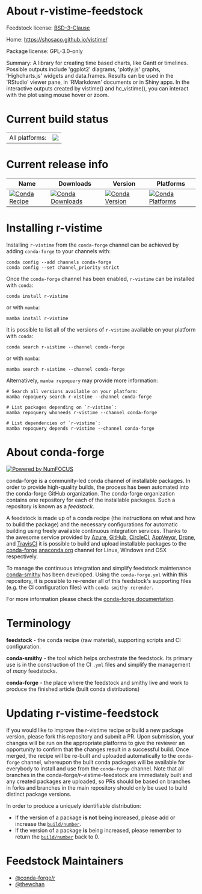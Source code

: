 About r-vistime-feedstock
=========================

Feedstock license: [BSD-3-Clause](https://github.com/conda-forge/r-vistime-feedstock/blob/main/LICENSE.txt)

Home: https://shosaco.github.io/vistime/

Package license: GPL-3.0-only

Summary: A library for creating time based charts, like Gantt or timelines. Possible outputs include 'ggplot2' diagrams, 'plotly.js' graphs, 'Highcharts.js' widgets and data.frames. Results can be used in the 'RStudio' viewer pane, in 'RMarkdown' documents or in Shiny apps. In the interactive outputs created by vistime() and hc_vistime(), you can interact with the plot using mouse hover or zoom.

Current build status
====================


<table><tr><td>All platforms:</td>
    <td>
      <a href="https://dev.azure.com/conda-forge/feedstock-builds/_build/latest?definitionId=18216&branchName=main">
        <img src="https://dev.azure.com/conda-forge/feedstock-builds/_apis/build/status/r-vistime-feedstock?branchName=main">
      </a>
    </td>
  </tr>
</table>

Current release info
====================

| Name | Downloads | Version | Platforms |
| --- | --- | --- | --- |
| [![Conda Recipe](https://img.shields.io/badge/recipe-r--vistime-green.svg)](https://anaconda.org/conda-forge/r-vistime) | [![Conda Downloads](https://img.shields.io/conda/dn/conda-forge/r-vistime.svg)](https://anaconda.org/conda-forge/r-vistime) | [![Conda Version](https://img.shields.io/conda/vn/conda-forge/r-vistime.svg)](https://anaconda.org/conda-forge/r-vistime) | [![Conda Platforms](https://img.shields.io/conda/pn/conda-forge/r-vistime.svg)](https://anaconda.org/conda-forge/r-vistime) |

Installing r-vistime
====================

Installing `r-vistime` from the `conda-forge` channel can be achieved by adding `conda-forge` to your channels with:

```
conda config --add channels conda-forge
conda config --set channel_priority strict
```

Once the `conda-forge` channel has been enabled, `r-vistime` can be installed with `conda`:

```
conda install r-vistime
```

or with `mamba`:

```
mamba install r-vistime
```

It is possible to list all of the versions of `r-vistime` available on your platform with `conda`:

```
conda search r-vistime --channel conda-forge
```

or with `mamba`:

```
mamba search r-vistime --channel conda-forge
```

Alternatively, `mamba repoquery` may provide more information:

```
# Search all versions available on your platform:
mamba repoquery search r-vistime --channel conda-forge

# List packages depending on `r-vistime`:
mamba repoquery whoneeds r-vistime --channel conda-forge

# List dependencies of `r-vistime`:
mamba repoquery depends r-vistime --channel conda-forge
```


About conda-forge
=================

[![Powered by
NumFOCUS](https://img.shields.io/badge/powered%20by-NumFOCUS-orange.svg?style=flat&colorA=E1523D&colorB=007D8A)](https://numfocus.org)

conda-forge is a community-led conda channel of installable packages.
In order to provide high-quality builds, the process has been automated into the
conda-forge GitHub organization. The conda-forge organization contains one repository
for each of the installable packages. Such a repository is known as a *feedstock*.

A feedstock is made up of a conda recipe (the instructions on what and how to build
the package) and the necessary configurations for automatic building using freely
available continuous integration services. Thanks to the awesome service provided by
[Azure](https://azure.microsoft.com/en-us/services/devops/), [GitHub](https://github.com/),
[CircleCI](https://circleci.com/), [AppVeyor](https://www.appveyor.com/),
[Drone](https://cloud.drone.io/welcome), and [TravisCI](https://travis-ci.com/)
it is possible to build and upload installable packages to the
[conda-forge](https://anaconda.org/conda-forge) [anaconda.org](https://anaconda.org/)
channel for Linux, Windows and OSX respectively.

To manage the continuous integration and simplify feedstock maintenance
[conda-smithy](https://github.com/conda-forge/conda-smithy) has been developed.
Using the ``conda-forge.yml`` within this repository, it is possible to re-render all of
this feedstock's supporting files (e.g. the CI configuration files) with ``conda smithy rerender``.

For more information please check the [conda-forge documentation](https://conda-forge.org/docs/).

Terminology
===========

**feedstock** - the conda recipe (raw material), supporting scripts and CI configuration.

**conda-smithy** - the tool which helps orchestrate the feedstock.
                   Its primary use is in the construction of the CI ``.yml`` files
                   and simplify the management of *many* feedstocks.

**conda-forge** - the place where the feedstock and smithy live and work to
                  produce the finished article (built conda distributions)


Updating r-vistime-feedstock
============================

If you would like to improve the r-vistime recipe or build a new
package version, please fork this repository and submit a PR. Upon submission,
your changes will be run on the appropriate platforms to give the reviewer an
opportunity to confirm that the changes result in a successful build. Once
merged, the recipe will be re-built and uploaded automatically to the
`conda-forge` channel, whereupon the built conda packages will be available for
everybody to install and use from the `conda-forge` channel.
Note that all branches in the conda-forge/r-vistime-feedstock are
immediately built and any created packages are uploaded, so PRs should be based
on branches in forks and branches in the main repository should only be used to
build distinct package versions.

In order to produce a uniquely identifiable distribution:
 * If the version of a package **is not** being increased, please add or increase
   the [``build/number``](https://docs.conda.io/projects/conda-build/en/latest/resources/define-metadata.html#build-number-and-string).
 * If the version of a package **is** being increased, please remember to return
   the [``build/number``](https://docs.conda.io/projects/conda-build/en/latest/resources/define-metadata.html#build-number-and-string)
   back to 0.

Feedstock Maintainers
=====================

* [@conda-forge/r](https://github.com/conda-forge/r/)
* [@thewchan](https://github.com/thewchan/)


